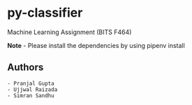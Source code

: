 # py-classifier
Machine Learning Assignment (BITS F464)

**Note** - Please install the dependencies by using pipenv install

## Authors
    - Pranjal Gupta
    - Ujjwal Raizada
    - Simran Sandhu
